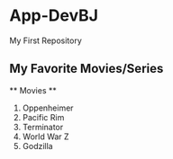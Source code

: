 # App-DevBJ
My First Repository

## My Favorite Movies/Series
** Movies **
1. Oppenheimer
2. Pacific Rim
3. Terminator
4. World War Z
5. Godzilla
